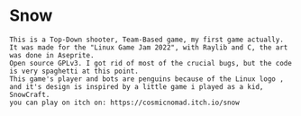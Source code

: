 # Snow
	This is a Top-Down shooter, Team-Based game, my first game actually.
	It was made for the "Linux Game Jam 2022", with Raylib and C, the art was done in Aseprite.
	Open source GPLv3. I got rid of most of the crucial bugs, but the code is very spaghetti at this point. 
	This game's player and bots are penguins because of the Linux logo , and it's design is inspired by a little game i played as a kid, SnowCraft.
	you can play on itch on: https://cosmicnomad.itch.io/snow

